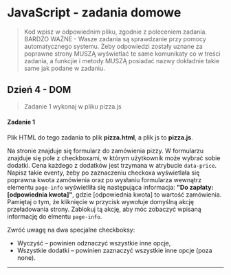 # JavaScript - zadania domowe
> Kod wpisz w odpowiednim pliku, zgodnie z poleceniem zadania.
BARDZO WAŻNE - Wasze zadania są sprawdzanie przy pomocy automatycznego systemu. Żeby odpowiedzi zostały uznane za poprawne strony MUSZĄ wyświetlać te same komunikaty co w treści zadania, a funkcjie i metody MUSZĄ posiadać nazwy dokładnie takie same jak podane
w zadaniu.

## Dzień 4 - DOM
> Zadanie 1 wykonaj w pliku pizza.js

#### Zadanie 1

Plik HTML do tego zadania to plik **pizza.html**, a plik js to **pizza.js**.

Na stronie znajduje się formularz do zamówienia pizzy. W formularzu znajduje się pole z checkboxami, w którym użytkownik może wybrać sobie dodatki.
Cena każdego z dodatków jest trzymana w atrybucie ```data-price```.
Napisz takie eventy, żeby po zaznaczeniu checkoxa wyświetlała się poprawna kwota zamówienia oraz po wysłaniu formularza
wewnątrz elementu ```page-info``` wyświetliła się następująca informacja: **"Do zapłaty: [odpowiednia kwota]"**, gdzie [odpowiednia kwota] to wartość zamówienia. Pamiętaj o tym, że kliknięcie w przycisk wywołuje domyślną akcję przeładowania strony. Zablokuj tą akcję, aby móc zobaczyć wpisaną informację do elmentu ```page-info```.

Zwróć uwagę na dwa specjalne checkboksy:
* Wyczyść &ndash; powinien odznaczyć wszystkie inne opcje,
* Wszystkie dodatki &ndash; powinien zaznaczyć wszystkie inne opcje (poza none).

-------------------------------------------------------------------------------

